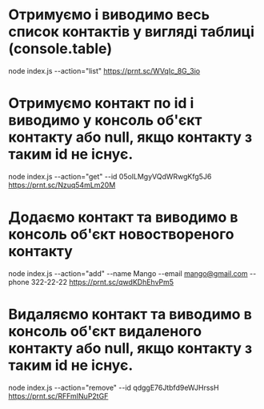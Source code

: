 # Отримуємо і виводимо весь список контактів у вигляді таблиці (console.table)
node index.js --action="list"
https://prnt.sc/WVqIc_8G_3io

# Отримуємо контакт по id і виводимо у консоль об'єкт контакту або null, якщо контакту з таким id не існує.
node index.js --action="get" --id 05olLMgyVQdWRwgKfg5J6
https://prnt.sc/Nzuq54mLm20M

# Додаємо контакт та виводимо в консоль об'єкт новоствореного контакту
node index.js --action="add" --name Mango --email mango@gmail.com --phone 322-22-22
https://prnt.sc/qwdKDhEhvPm5

# Видаляємо контакт та виводимо в консоль об'єкт видаленого контакту або null, якщо контакту з таким id не існує.
node index.js --action="remove" --id qdggE76Jtbfd9eWJHrssH
https://prnt.sc/RFFmINuP2tGF